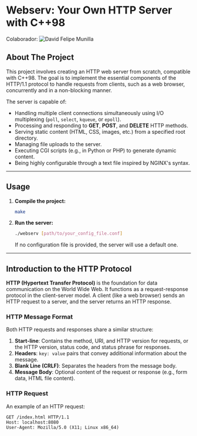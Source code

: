 # Webserv: Your Own HTTP Server with C++98

Colaborador: ![David Felipe Munilla](https://github.com/PIPEFD)

## About The Project

This project involves creating an HTTP web server from scratch, compatible with C++98. The goal is to implement the essential components of the HTTP/1.1 protocol to handle requests from clients, such as a web browser, concurrently and in a non-blocking manner.

The server is capable of:
* Handling multiple client connections simultaneously using I/O multiplexing (`poll`, `select`, `kqueue`, or `epoll`).
* Processing and responding to **GET**, **POST**, and **DELETE** HTTP methods.
* Serving static content (HTML, CSS, images, etc.) from a specified root directory.
* Managing file uploads to the server.
* Executing CGI scripts (e.g., in Python or PHP) to generate dynamic content.
* Being highly configurable through a text file inspired by NGINX's syntax.

---

## Usage

1.  **Compile the project:**
    ```bash
    make
    ```

2.  **Run the server:**
    ```bash
    ./webserv [path/to/your_config_file.conf]
    ```
    If no configuration file is provided, the server will use a default one.

---

## Introduction to the HTTP Protocol

**HTTP (Hypertext Transfer Protocol)** is the foundation for data communication on the World Wide Web. It functions as a request-response protocol in the client-server model. A client (like a web browser) sends an HTTP request to a server, and the server returns an HTTP response.

### HTTP Message Format

Both HTTP requests and responses share a similar structure:
1.  **Start-line**: Contains the method, URI, and HTTP version for requests, or the HTTP version, status code, and status phrase for responses.
2.  **Headers**: `key: value` pairs that convey additional information about the message.
3.  **Blank Line (CRLF)**: Separates the headers from the message body.
4.  **Message Body**: Optional content of the request or response (e.g., form data, HTML file content).

### HTTP Request

An example of an HTTP request:

```http
GET /index.html HTTP/1.1
Host: localhost:8080
User-Agent: Mozilla/5.0 (X11; Linux x86_64)
